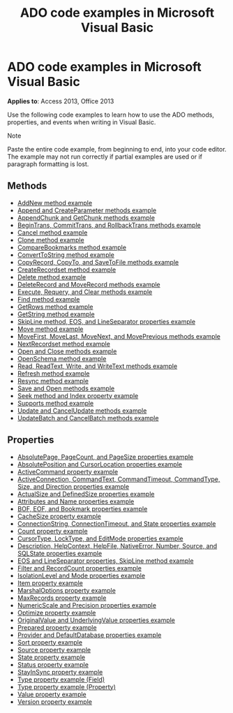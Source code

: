 ﻿---
title: ADO code examples in Microsoft Visual Basic
TOCTitle: ADO code examples in Microsoft Visual Basic
ms:assetid: 5eb855d4-e5e1-2626-3a21-891d195fb193
ms:mtpsurl: https://msdn.microsoft.com/library/JJ249342(v=office.15)
ms:contentKeyID: 48545145
ms.date: 09/18/2015
mtps_version: v=office.15
---

# ADO code examples in Microsoft Visual Basic

**Applies to**: Access 2013, Office 2013

Use the following code examples to learn how to use the ADO methods, properties, and events when writing in Visual Basic.

> [!NOTE]
> Paste the entire code example, from beginning to end, into your code editor. The example may not run correctly if partial examples are used or if paragraph formatting is lost.

## Methods

- [AddNew method example](addnew-method-example-vb.md)
- [Append and CreateParameter methods example](append-and-createparameter-methods-example-vb.md)
- [AppendChunk and GetChunk methods example](appendchunk-and-getchunk-methods-example-vb.md)
- [BeginTrans, CommitTrans, and RollbackTrans methods example](begintrans-committrans-and-rollbacktrans-methods-example-vb.md)
- [Cancel method example](cancel-method-example-vb.md)
- [Clone method example](clone-method-example-vb.md)
- [CompareBookmarks method example](comparebookmarks-method-example-vb.md)
- [ConvertToString method example](converttostring-method-example-vb.md)
- [CopyRecord, CopyTo, and SaveToFile methods example](copyrecord-copyto-and-savetofile-methods-example-vb.md)
- [CreateRecordset method example](createrecordset-method-example-vb.md)
- [Delete method example](delete-method-example-vb.md)
- [DeleteRecord and MoveRecord methods example](deleterecord-and-moverecord-methods-example-vb.md)
- [Execute, Requery, and Clear methods example](execute-requery-and-clear-methods-example-vb.md)
- [Find method example](find-method-example-vb.md)
- [GetRows method example](getrows-method-example-vb.md)
- [GetString method example](getstring-method-example-vb.md)
- [SkipLine method, EOS, and LineSeparator properties example](eos-and-lineseparator-properties-and-skipline-method-example-vb.md)
- [Move method example](move-method-example-vb.md)
- [MoveFirst, MoveLast, MoveNext, and MovePrevious methods example](movefirst-movelast-movenext-and-moveprevious-methods-example-vb.md)
- [NextRecordset method example](nextrecordset-method-example-vb.md)
- [Open and Close methods example](open-and-close-methods-example-vb.md)
- [OpenSchema method example](openschema-method-example-vb.md)
- [Read, ReadText, Write, and WriteText methods example](read-readtext-write-and-writetext-methods-example-vb.md)
- [Refresh method example](refresh-method-example-vb.md)
- [Resync method example](resync-method-example-vb.md)
- [Save and Open methods example](save-and-open-methods-example-vb.md)
- [Seek method and Index property example](seek-method-and-index-property-example-vb.md)
- [Supports method example](supports-method-example-vb.md)
- [Update and CancelUpdate methods example](update-and-cancelupdate-methods-example-vb.md)
- [UpdateBatch and CancelBatch methods example](updatebatch-and-cancelbatch-methods-example-vb.md)

## Properties

- [AbsolutePage, PageCount, and PageSize properties example](absolutepage-pagecount-and-pagesize-properties-example-vb.md)
- [AbsolutePosition and CursorLocation properties example](absoluteposition-and-cursorlocation-properties-example-vb.md)
- [ActiveCommand property example](activecommand-property-example-vb.md)
- [ActiveConnection, CommandText, CommandTimeout, CommandType, Size, and Direction properties example](activeconnection-commandtext-commandtimeout-commandtype-size-and-direction-properties-example-vb.md)
- [ActualSize and DefinedSize properties example](actualsize-and-definedsize-properties-example-vb.md)
- [Attributes and Name properties example](attributes-and-name-properties-example-vb.md)
- [BOF, EOF, and Bookmark properties example](bof-eof-and-bookmark-properties-example-vb.md)
- [CacheSize property example](cachesize-property-example-vb.md)
- [ConnectionString, ConnectionTimeout, and State properties example](connectionstring-connectiontimeout-and-state-properties-example-vb.md)
- [Count property example](count-property-example-vb.md)
- [CursorType, LockType, and EditMode properties example](cursortype-locktype-and-editmode-properties-example-vb.md)
- [Description, HelpContext, HelpFile, NativeError, Number, Source, and SQLState properties example](description-helpcontext-helpfile-nativeerror-number-source-and-sqlstate-properties-example-vb.md)
- [EOS and LineSeparator properties, SkipLine method example](eos-and-lineseparator-properties-and-skipline-method-example-vb.md)
- [Filter and RecordCount properties example](filter-and-recordcount-properties-example-vb.md)
- [IsolationLevel and Mode properties example](isolationlevel-and-mode-properties-example-vb.md)
- [Item property example](item-property-example-vb.md)
- [MarshalOptions property example](marshaloptions-property-example-vb.md)
- [MaxRecords property example](maxrecords-property-example-vb.md)
- [NumericScale and Precision properties example](ado-numericscale-and-precision-properties-example-vb.md)
- [Optimize property example](optimize-property-example-vb.md)
- [OriginalValue and UnderlyingValue properties example](originalvalue-and-underlyingvalue-properties-example-vb.md)
- [Prepared property example](prepared-property-example-vb.md)
- [Provider and DefaultDatabase properties example](provider-and-defaultdatabase-properties-example-vb.md)
- [Sort property example](sort-property-example-vb.md)
- [Source property example](source-property-example-vb.md)
- [State property example](state-property-example-vb.md)
- [Status property example](status-property-example-recordset-vb.md)
- [StayInSync property example](stayinsync-property-example-vb.md)
- [Type property example (Field)](type-property-example-field-vb.md)
- [Type property example (Property)](type-property-example-property-vb.md)
- [Value property example](value-property-example-vb.md)
- [Version property example](version-property-example-vb.md)

